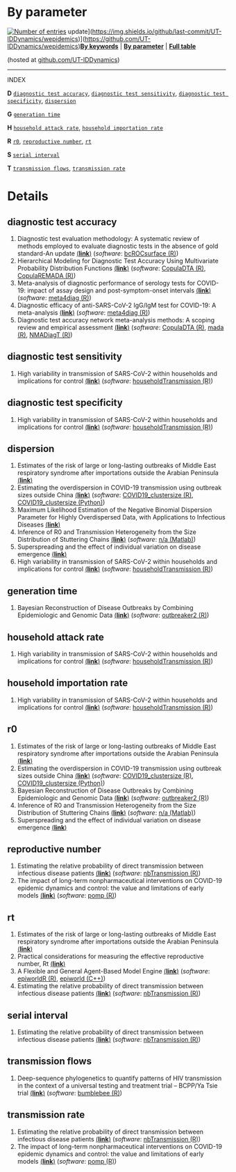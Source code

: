 By parameter
================

[![Number of
entries](https://img.shields.io/endpoint?url=https%3A%2F%2Fut-iddynamics.github.io%2Fwepidemics%2Finfo%2Fentries.json)](https://github.com/UT-IDDynamics/wepidemics)
update\](<https://img.shields.io/github/last-commit/UT-IDDynamics/wepidemics>)\](<https://github.com/UT-IDDynamics/wepidemics>)[**By
keywords**](by-keyword.md) | [**By parameter**](by-parameter.md) |
[**Full table**](full-table.md)

<p style="font-size:10px;font-weight:bold;">

(hosted at
<a href="https://github.com/UT-IDDynamics/wepidemics" target="_blank">github.com/UT-IDDynamics</a>)

</p>

-----

INDEX

**D** [`diagnostic test accuracy`](#diagnostic-test-accuracy),
[`diagnostic test sensitivity`](#diagnostic-test-sensitivity),
[`diagnostic test specificity`](#diagnostic-test-specificity),
[`dispersion`](#dispersion)

**G** [`generation time`](#generation-time)

**H** [`household attack rate`](#household-attack-rate), [`household
importation rate`](#household-importation-rate)

**R** [`r0`](#r0), [`reproductive number`](#reproductive-number),
[`rt`](#rt)

**S** [`serial interval`](#serial-interval)

**T** [`transmission flows`](#transmission-flows), [`transmission
rate`](#transmission-rate)

# Details

## diagnostic test accuracy

1.  Diagnostic test evaluation methodology: A systematic review of
    methods employed to evaluate diagnostic tests in the absence of gold
    standard-An update [(**link**)](entries/bcROCsurface.md)
    (*software*: [bcROCsurface
    (R)](https://cran.r-project.org/web/packages/bcROCsurface/index.html))
2.  Hierarchical Modeling for Diagnostic Test Accuracy Using
    Multivariate Probability Distribution Functions
    [(**link**)](entries/CopulaDTA.md) (*software*: [CopulaDTA
    (R)](https://cran.r-project.org/web/packages/CopulaDTA/index.html),
    [CopulaREMADA
    (R)](https://cran.r-project.org/web/packages/CopulaREMADA/index.html))
3.  Meta-analysis of diagnostic performance of serology tests for
    COVID-19: impact of assay design and post-symptom-onset intervals
    [(**link**)](entries/meta4diag.md) (*software*: [meta4diag
    (R)](https://cran.r-project.org/web/packages/meta4diag/index.html))
4.  Diagnostic efficacy of anti-SARS-CoV-2 IgG/IgM test for COVID-19: A
    meta-analysis [(**link**)](entries/meta4diag2.md) (*software*:
    [meta4diag
    (R)](https://cran.r-project.org/web/packages/meta4diag/index.html))
5.  Diagnostic test accuracy network meta-analysis methods: A scoping
    review and empirical assessment [(**link**)](entries/NMADiagT.md)
    (*software*: [CopulaDTA
    (R)](https://cran.r-project.org/web/packages/CopulaDTA/index.html),
    [mada (R)](https://cranr-projectorg/web/packages/mada/indexhtml),
    [NMADiagT
    (R)](https://cran.r-project.org/web/packages/NMADiagT/index.html))

## diagnostic test sensitivity

1.  High variability in transmission of SARS-CoV-2 within households and
    implications for control [(**link**)](entries/within-households.md)
    (*software*: [householdTransmission
    (R)](https://github.com/damontoth/householdTransmission))

## diagnostic test specificity

1.  High variability in transmission of SARS-CoV-2 within households and
    implications for control [(**link**)](entries/within-households.md)
    (*software*: [householdTransmission
    (R)](https://github.com/damontoth/householdTransmission))

## dispersion

1.  Estimates of the risk of large or long-lasting outbreaks of Middle
    East respiratory syndrome after importations outside the Arabian
    Peninsula [(**link**)](entries/arabian-peninsula.md)
2.  Estimating the overdispersion in COVID-19 transmission using
    outbreak sizes outside China
    [(**link**)](entries/clustersize-china.md) (*software*:
    [COVID19\_clustersize
    (R)](https://github.com/akira-endo/COVID19_clustersize),
    [COVID19\_clustersize
    (Python)](https://github.com/akira-endo/COVID19_clustersize))
3.  Maximum Likelihood Estimation of the Negative Binomial Dispersion
    Parameter for Highly Overdispersed Data, with Applications to
    Infectious Diseases [(**link**)](entries/overdispersed.md)
4.  Inference of R0 and Transmission Heterogeneity from the Size
    Distribution of Stuttering Chains
    [(**link**)](entries/stuttering-chains.md) (*software*: [n/a
    (Matlab)](https://doi.org/10.1371/journal.pcbi.1002993.s003))
5.  Superspreading and the effect of individual variation on disease
    emergence [(**link**)](entries/superspread.md)
6.  High variability in transmission of SARS-CoV-2 within households and
    implications for control [(**link**)](entries/within-households.md)
    (*software*: [householdTransmission
    (R)](https://github.com/damontoth/householdTransmission))

## generation time

1.  Bayesian Reconstruction of Disease Outbreaks by Combining
    Epidemiologic and Genomic Data [(**link**)](entries/outbreaker2.md)
    (*software*: [outbreaker2
    (R)](https://CRAN.R-project.org/package=outbreaker2))

## household attack rate

1.  High variability in transmission of SARS-CoV-2 within households and
    implications for control [(**link**)](entries/within-households.md)
    (*software*: [householdTransmission
    (R)](https://github.com/damontoth/householdTransmission))

## household importation rate

1.  High variability in transmission of SARS-CoV-2 within households and
    implications for control [(**link**)](entries/within-households.md)
    (*software*: [householdTransmission
    (R)](https://github.com/damontoth/householdTransmission))

## r0

1.  Estimates of the risk of large or long-lasting outbreaks of Middle
    East respiratory syndrome after importations outside the Arabian
    Peninsula [(**link**)](entries/arabian-peninsula.md)
2.  Estimating the overdispersion in COVID-19 transmission using
    outbreak sizes outside China
    [(**link**)](entries/clustersize-china.md) (*software*:
    [COVID19\_clustersize
    (R)](https://github.com/akira-endo/COVID19_clustersize),
    [COVID19\_clustersize
    (Python)](https://github.com/akira-endo/COVID19_clustersize))
3.  Bayesian Reconstruction of Disease Outbreaks by Combining
    Epidemiologic and Genomic Data [(**link**)](entries/outbreaker2.md)
    (*software*: [outbreaker2
    (R)](https://CRAN.R-project.org/package=outbreaker2))
4.  Inference of R0 and Transmission Heterogeneity from the Size
    Distribution of Stuttering Chains
    [(**link**)](entries/stuttering-chains.md) (*software*: [n/a
    (Matlab)](https://doi.org/10.1371/journal.pcbi.1002993.s003))
5.  Superspreading and the effect of individual variation on disease
    emergence [(**link**)](entries/superspread.md)

## reproductive number

1.  Estimating the relative probability of direct transmission between
    infectious disease patients [(**link**)](entries/nbTransmission.md)
    (*software*: [nbTransmission
    (R)](https://CRAN.R-project.org/package=nbTransmission))
2.  The impact of long-term nonpharmaceutical interventions on COVID-19
    epidemic dynamics and control: the value and limitations of early
    models [(**link**)](entries/pomp.md) (*software*: [pomp
    (R)](https://kingaa.github.io/pomp/))

## rt

1.  Estimates of the risk of large or long-lasting outbreaks of Middle
    East respiratory syndrome after importations outside the Arabian
    Peninsula [(**link**)](entries/arabian-peninsula.md)
2.  Practical considerations for measuring the effective reproductive
    number, Rt [(**link**)](entries/effective-rep-number.md)
3.  A Flexible and General Agent-Based Model Engine
    [(**link**)](entries/epiworld.md) (*software*: [epiworldR
    (R)](https://github.com/UofUEpi/epiworldR), [epiworld
    (C++)](https://github.com/UofUEpi/epiworld))
4.  Estimating the relative probability of direct transmission between
    infectious disease patients [(**link**)](entries/nbTransmission.md)
    (*software*: [nbTransmission
    (R)](https://CRAN.R-project.org/package=nbTransmission))

## serial interval

1.  Estimating the relative probability of direct transmission between
    infectious disease patients [(**link**)](entries/nbTransmission.md)
    (*software*: [nbTransmission
    (R)](https://CRAN.R-project.org/package=nbTransmission))

## transmission flows

1.  Deep-sequence phylogenetics to quantify patterns of HIV transmission
    in the context of a universal testing and treatment trial – BCPP/Ya
    Tsie trial [(**link**)](entries/bumblebee.md) (*software*:
    [bumblebee
    (R)](https://cran.r-project.org/web/packages/bumblebee/index.html))

## transmission rate

1.  Estimating the relative probability of direct transmission between
    infectious disease patients [(**link**)](entries/nbTransmission.md)
    (*software*: [nbTransmission
    (R)](https://CRAN.R-project.org/package=nbTransmission))
2.  The impact of long-term nonpharmaceutical interventions on COVID-19
    epidemic dynamics and control: the value and limitations of early
    models [(**link**)](entries/pomp.md) (*software*: [pomp
    (R)](https://kingaa.github.io/pomp/))
